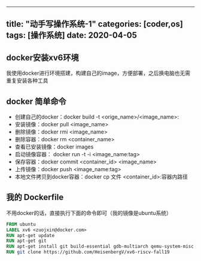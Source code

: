 
---
title: "动手写操作系统-1"
categories: [coder,os]
tags: [操作系统]
date: 2020-04-05
---

## docker安装xv6环境
我使用docker进行环境搭建，构建自己的image，方便部署，之后换电脑也无需重复安装各种工具

## docker 简单命令
- 创建自己的docker：docker build -t <orige_name>/<image_name>:<tag>
- 安装镜像：docker pull <image_name>  
- 删除镜像：docker rmi <image_name>
- 删除容器：docker rm <container_name>
- 查看已安装镜像：docker images
- 启动镜像容器： docker run -t -i <image_name:tag> 
- 保存容器：docker commit <container_id> <image_name>
- 上传镜像：docker push <image_name:tag>  
- 本地文件拷贝到docker容器：docker cp 文件 <container_id>:容器内路径

## 我的 Dockerfile
不用docker的话，直接执行下面的命令即可（我的镜像是ubuntu系统）
```dockerfile
FROM ubuntu
LABEL xv6 <zuojxin@docker.com>
RUN apt-get update
RUN apt-get git
RUN apt-get install git build-essential gdb-multiarch qemu-system-misc gcc-riscv64-linux-gnu binutils-riscv64-linux-gnu
RUN git clone https://github.com/HeisenbergV/xv6-riscv-fall19
```

